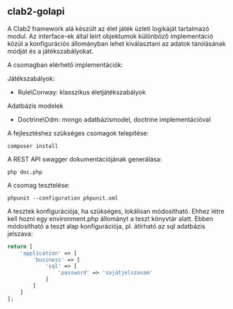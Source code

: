 clab2-golapi
------------

A Clab2 framework alá készült az élet játék üzleti logikáját tartalmazó
modul. Az interface-ek által leírt objektumok különböző implementáció
közül a konfigurációs állományban lehet kiválasztani az adatok 
tárolásának módját és a játékszabályokat.

A csomagban elérhető implementációk:

Játékszabályok:
- Rule\Conway: klasszikus életjátékszabályok

Adatbázis modelek
- Doctrine\Odm: mongo adatbázismodel, doctrine implementációval

A fejlesztéshez szükséges csomagok telepítése:

    composer install

A REST API swagger dokumentációjának generálása:

    php doc.php

A csomag tesztelése:

    phpunit --configuration phpunit.xml

A tesztek konfigurációja, ha szükséges, lokálisan módosítható. Ehhez
létre kell hozni egy environment.php állományt a teszt könyvtár alatt. 
Ebben módosítható a teszt alap konfigurációja, pl. átírható az sql
adatbázis jelszava:

```php
return [
    'application' => [
        'business' => [
            'sql' => [
                'password' => 'sajátjelszavam'
            ]
        ]
    ]
];
```

